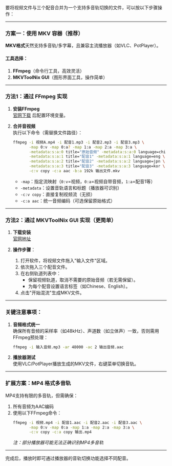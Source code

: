 要将视频文件与三个配音合并为一个支持多音轨切换的文件，可以按以下步骤操作：

---

### 方案一：使用 **MKV 容器**（推荐）
**MKV格式**天然支持多音轨/多字幕，且兼容主流播放器（如VLC、PotPlayer）。

#### 工具选择：
1. **FFmpeg**（命令行工具，高效灵活）
2. **MKVToolNix GUI**（图形界面工具，操作简单）

---

### 方法1：通过 **FFmpeg** 实现
1. **安装FFmpeg**  
   [官网下载](https://ffmpeg.org) 后配置环境变量。

2. **合并音视频**  
   执行以下命令（需替换文件路径）：
   ```bash
   ffmpeg -i 视频A.mp4 -i 配音1.mp3 -i 配音2.mp3 -i 配音3.mp3 \
          -map 0:v -map 0:a? -map 1:a -map 2:a -map 3:a \
          -metadata:s:a:0 title="原始音频" -metadata:s:a:0 language=chi \
          -metadata:s:a:1 title="配音1" -metadata:s:a:1 language=eng \
          -metadata:s:a:2 title="配音2" -metadata:s:a:2 language=jpn \
          -metadata:s:a:3 title="配音3" -metadata:s:a:3 language=kor \
          -c:v copy -c:a aac -b:a 192k 输出文件.mkv
   ```
   - `-map`：指定流映射（`0:v`=视频，`0:a`=视频自带音频，`1:a`=配音1等）
   - `-metadata`：设置音轨语言和标题（播放器可识别）
   - `-c:v copy`：直接复制视频流（无损）
   - `-c:a aac`：统一音频编码（可选保留原始格式）

---

### 方法2：通过 **MKVToolNix GUI** 实现（更简单）
1. **下载安装**  
   [官网地址](https://mkvtoolnix.download)

2. **操作步骤**：
   1. 打开软件，将视频文件拖入"输入文件"区域。
   2. 依次拖入三个配音文件。
   3. 在右侧轨道列表中：
      - 保留视频轨道，取消不需要的原始音频（若无需保留）。
      - 为每个配音设置语言标签（如Chinese、English）。
   4. 点击"开始混流"生成MKV文件。

---

### 关键注意事项：
1. **音频格式统一**  
   确保所有音频的采样率（如48kHz）、声道数（如立体声）一致，否则需用FFmpeg预处理：
   ```bash
   ffmpeg -i 输入音频.mp3 -ar 48000 -ac 2 输出音频.aac
   ```

2. **播放器测试**  
   使用VLC/PotPlayer播放生成的MKV文件，右键菜单切换音轨。

---

### 扩展方案：MP4 格式多音轨
MP4支持有限的多音轨，但需确保：
1. 所有音频为AAC编码
2. 使用以下FFmpeg命令：
   ```bash
   ffmpeg -i 视频.mp4 -i 配音1.aac -i 配音2.aac -i 配音3.aac \
          -map 0:v -map 0:a -map 1:a -map 2:a -map 3:a \
          -c:v copy -c:a copy 输出.mp4
   ```
   *注：部分播放器可能无法正确识别MP4多音轨*

---

完成后，播放时即可通过播放器的音轨切换功能选择不同配音。